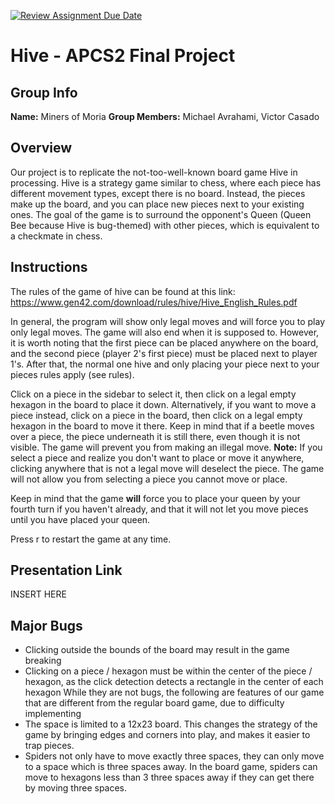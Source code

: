 [![Review Assignment Due Date](https://classroom.github.com/assets/deadline-readme-button-24ddc0f5d75046c5622901739e7c5dd533143b0c8e959d652212380cedb1ea36.svg)](https://classroom.github.com/a/syDSSnTt)
# Hive - APCS2 Final Project
## Group Info
**Name:** Miners of Moria
**Group Members:** Michael Avrahami, Victor Casado
## Overview
Our project is to replicate the not-too-well-known board game Hive in processing. Hive is a strategy game similar to chess, where each piece has different movement types, except there is no board. Instead, the pieces make up the board, and you can place new pieces next to your existing ones. The goal of the game is to surround the opponent's Queen (Queen Bee because Hive is bug-themed) with other pieces, which is equivalent to a checkmate in chess.
## Instructions
The rules of the game of hive can be found at this link: https://www.gen42.com/download/rules/hive/Hive_English_Rules.pdf

In general, the program will show only legal moves and will force you to play only legal moves. The game will also end when it is supposed to. However, it is worth noting that the first piece can be placed anywhere on the board, and the second piece (player 2's first piece) must be placed next to player 1's. After that, the normal one hive and only placing your piece next to your pieces rules apply (see rules).

Click on a piece in the sidebar to select it, then click on a legal empty hexagon in the board to place it down. Alternatively, if you want to move a piece instead, click on a piece in the board, then click on a legal empty hexagon in the board to move it there. Keep in mind that if a beetle moves over a piece, the piece underneath it is still there, even though it is not visible. The game will prevent you from making an illegal move. **Note:** If you select a piece and realize you don't want to place or move it anywhere, clicking anywhere that is not a legal move will deselect the piece. The game will not allow you from selecting a piece you cannot move or place.

Keep in mind that the game **will** force you to place your queen by your fourth turn if you haven't already, and that it will not let you move pieces until you have placed your queen.

Press r to restart the game at any time.

## Presentation Link
INSERT HERE
## Major Bugs
+ Clicking outside the bounds of the board may result in the game breaking
+ Clicking on a piece / hexagon must be within the center of the piece / hexagon, as the click detection detects a rectangle in the center of each hexagon
While they are not bugs, the following are features of our game that are different from the regular board game, due to difficulty implementing
+ The space is limited to a 12x23 board. This changes the strategy of the game by bringing edges and corners into play, and makes it easier to trap pieces.
+ Spiders not only have to move exactly three spaces, they can only move to a space which is three spaces away. In the board game, spiders can move to hexagons less than 3 three spaces away if they can get there by moving three spaces.
